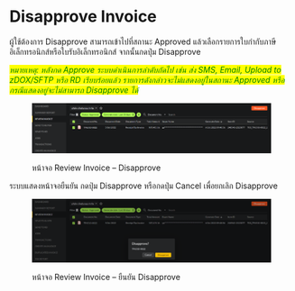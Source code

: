 # Disapprove Invoice

ผู้ใช้ต้องการ Disapprove สามารถเข้าไปที่สถานะ Approved แล้วเลือกรายการใบกำกับภาษีอิเล็กทรอนิกส์หรือใบรับอิเล็กทรอนิกส์ จากนั้นกดปุ่ม Disapprove

_<mark style="color:green;">หมายเหตุ: หลังกด Approve ระบบดำเนินการลำดับถัดไป เช่น ส่ง SMS, Email, Upload to zDOX/SFTP หรือ RD เรียบร้อยแล้ว รายการดังกล่าวจะไม่แสดงอยู่ในสถานะ Approved หรือกรณีแสดงอยู่จะไม่สามารถ Disapprove ได้</mark>_

<figure><img src="../../.gitbook/assets/image (69).png" alt=""><figcaption><p>หน้าจอ Review Invoice – Disapprove</p></figcaption></figure>

ระบบแสดงหน้าจอยืนยัน กดปุ่ม Disapprove หรือกดปุ่ม Cancel เพื่อยกเลิก Disapprove

<figure><img src="../../.gitbook/assets/image (189).png" alt=""><figcaption><p>หน้าจอ Review Invoice – ยืนยัน Disapprove</p></figcaption></figure>
